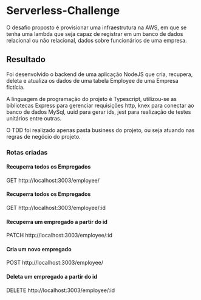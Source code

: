 # Serverless-Challenge
O desafio proposto é provisionar uma infraestrutura na AWS, em que se tenha uma lambda que seja capaz de registrar em um banco de dados relacional ou não relacional, dados sobre funcionários de uma empresa.


## Resultado
Foi desenvolvido o backend de uma aplicação NodeJS que cria, recupera, deleta e atualiza os dados de uma tabela Employee de uma Empresa fictícia.

A linguagem de programação do projeto é Typescript, utilizou-se as bibliotecas Express para gerenciar requisições http, knex para conectar ao banco de dados MySql, uuid para gerar ids, jest para realização de testes unitários entre outras.

O TDD foi realizado apenas pasta business do projeto, ou seja atuando nas regras de negócio do projeto.

### Rotas criadas
#### Recuperra todos os Empregados
GET http://localhost:3003/employee/

#### Recuperra todos os Empregados
GET http://localhost:3003/employee/:id
#### Recuperra um empregado a partir do id
PATCH http://localhost:3003/employee/:id
#### Cria um novo empregado
POST http://localhost:3003/employee/
#### Deleta um empregado a partir do id
DELETE http://localhost:3003/employee/:id